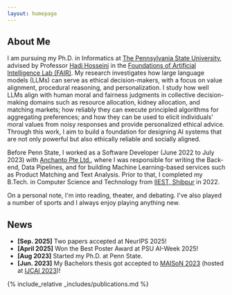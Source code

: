 ```yaml
---
layout: homepage
---
```


## About Me

I am pursuing my Ph.D. in Informatics at [The Pennsylvania State University](https://ist.psu.edu/), advised by Professor [Hadi Hosseini](https://faculty.ist.psu.edu/hadi/) in the [Foundations of Artificial Intelligence Lab (FAIR)](https://sites.google.com/view/fairailab). My research investigates how large language models (LLMs) can serve as ethical decision-makers, with a focus on value alignment, procedural reasoning, and personalization. I study how well LLMs align with human moral and fairness judgments in collective decision-making domains such as resource allocation, kidney allocation, and matching markets; how reliably they can execute principled algorithms for aggregating preferences; and how they can be used to elicit individuals’ moral values from noisy responses and provide personalized ethical advice. Through this work, I aim to build a foundation for designing AI systems that are not only powerful but also ethically reliable and socially aligned.

Before Penn State, I worked as a Software Developer (June 2022 to July 2023) with [Anchanto Pte Ltd.](https://www.anchanto.com/), where I was responsible for writing the Back-end, Data Pipelines, and for building Machine Learning-based services such as Product Matching and Text Analysis. Prior to that, I completed my B.Tech. in Computer Science and Technology from [IIEST, Shibpur](https://www.iiests.ac.in/) in 2022. 

On a personal note, I'm into reading, theater, and debating. I've also played a number of sports and I always enjoy playing anything new.

## News

- **[Sep. 2025]** Two papers accepted at NeurIPS 2025!
- **[April 2025]** Won the Best Poster Award at PSU AI-Week 2025!
- **[Aug 2023]** Started my Ph.D. at Penn State.
- **[Jun. 2023]** My Bachelors thesis got accepted to [MAISoN 2023](https://2023.maisonworkshop.org/accepted-papers) (hosted at [IJCAI 2023](https://ijcai-23.org/))!

{% include_relative _includes/publications.md %}

